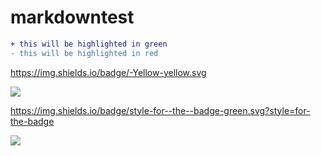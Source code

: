 # markdowntest

```diff
+ this will be highlighted in green
- this will be highlighted in red
```


https://img.shields.io/badge/-Yellow-yellow.svg

<a><img src="https://img.shields.io/badge/-Yellow-yellow.svg"/></a>

https://img.shields.io/badge/style-for--the--badge-green.svg?style=for-the-badge


<a><img src="https://img.shields.io/badge/-Yellow-yellow.svg?style=for-the-badge"/></a>
